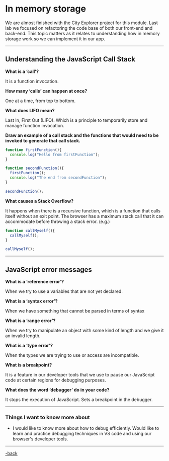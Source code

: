 # In memory storage

We are almost finished with the City Explorer project for this module. Last lab we focused on refactoring the code base of both our front-end and back-end. This topic matters as it relates to understanding how in memory storage work so we can implement it in our app.

---

## Understanding the JavaScript Call Stack

**What is a ‘call’?**

It is a function invocation.

**How many ‘calls’ can happen at once?**

One at a time, from top to bottom.

**What does LIFO mean?**

Last In, First Out (LIFO). Which is a principle to temporarily store and manage function invocation.

**Draw an example of a call stack and the functions that would need to be invoked to generate that call stack.**

```JavaScript
function firstFunction(){
  console.log("Hello from firstFunction");
}

function secondFunction(){
  firstFunction();
  console.log("The end from secondFunction");
}

secondFunction();
```

**What causes a Stack Overflow?**

It happens when there is a recursive function, which is a function that calls itself without an exit point. The browser has a maximum stack call that it can accommodate before throwing a stack error. (e.g.)

```JavaScript
function callMyself(){
  callMyself();
}

callMyself();
```

---

## JavaScript error messages

**What is a ‘reference error’?**

When we try to use a variables that are not yet declared.

**What is a ‘syntax error’?**

When we have something that cannot be parsed in terms of syntax

**What is a ‘range error’?**

When we try to manipulate an object with some kind of length and we give it an invalid length.

**What is a ‘type error’?**

When the types we are trying to use or access are incompatible.

**What is a breakpoint?**

It is a feature in our developer tools that we use to pause our JavaScript code at certain regions for debugging purposes.

**What does the word ‘debugger’ do in your code?**

It stops the execution of JavaScript. Sets a breakpoint in the debugger.

---

### Things I want to know more about

* I would like to know more about how to debug efficiently. Would like to learn and practice debugging techniques in VS code and using our browser's developer tools.

---

[-back](https://alexriverau.github.io/reading-notes/code301)
